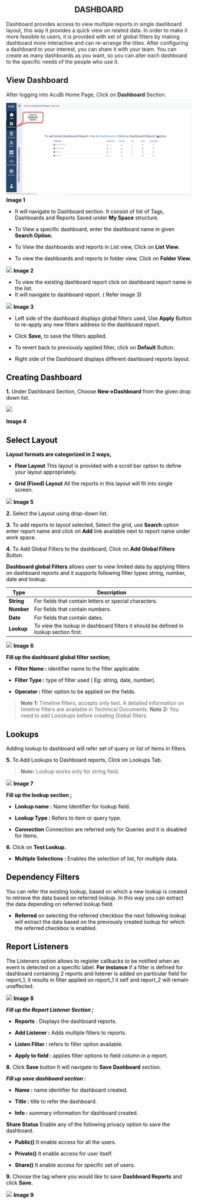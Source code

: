 <center><h2>DASHBOARD</h2></center>

Dashboard provides access to view multiple reports in single dashboard layout, this way it provides a quick view on related data. In order to make it more feasible to users, it is provided with set of global filters by making dashboard more interactive and can re-arrange the titles. After configuring a dashboard to your interest, you can share it with your team. You can create as many dashboards as you want, so you can alter each dashboard to the specific needs of the people who use it.

## View Dashboard

After logging into AcuBi Home Page, Click on <b>Dashboard</b> Section.

![enter image description here](https://raw.githubusercontent.com/sv18042016/fp1/e633a63e9f980e7bcc0cfcd76e32592477ab197f/images/New_version5/UD_Dashboard_image1_1.png)
<b><font color = "Black"> Image 1</b>

  - It will navigate to Dashboard section. It consist of list of Tags, Dashboards and Reports Saved under <b>My Space</b> structure.

  - To View a specific dashboard, enter the dashboard name in given <b>Search Option.</B>
  - To View the dashboards and reports in List view, Click on <b>List View</b>.
  - To view the dashboards and reports in folder view, Click on <b>Folder View.</b>
  
![
](https://raw.githubusercontent.com/sv18042016/fp1/master/images/New_version5/UD_Dashboard_image2.png)
<b><font color = "Black"> Image 2</b>

 - To view the existing dashboard report click on dashboard report name in the list. 
 -  It will navigate to dashboard report. ( Refer image 3)
 
![
](https://raw.githubusercontent.com/sv18042016/fp1/a139aa668a28e43d5ac7a91829062729877b0e09/images/New_version5/UD_Dashboard_image3.png)
<b><font color = "Black"> Image 3</b>

 - Left side of the dashboard displays global filters used, Use <b>Apply</b> Button to re-apply any new filters address to the dashboard report.

 -  Click <b>Save,</b> to save the filters applied.

- To revert back to previously applied filter, click on <b>Default</b> Button. 

- Right side of the Dashboard displays different dashboard reports layout.
  
 ## Creating Dashboard
 
<b>1.</b> Under Dashboard Section,  Choose <b>New->Dashboard</b> from the given drop down list. 

![
](https://raw.githubusercontent.com/sv18042016/fp1/99b04bcdbb9f776bd4ac2f0a851841fe9dcbbc34/images/New_version5/UD_Dashboard_image4.png)

<b><font color = "Black"> Image 4</b>

## Select Layout

   <b>Layout formats are categorized in 2 ways,</b>
   
- <b>Flow Layout</b> This layout is provided with a scroll bar option to define your layout appropriately.

- <b>Grid (Fixed) Layout</b> All the reports in this layout will fit into single screen.

![
](https://raw.githubusercontent.com/sv18042016/fp1/3b8137ddf669d251a2e9ea3f26fa8b6bde3a8984/images/New_version5/UD_Dashboard_image5.png)
<b><font color = "Black"> Image 5</b>

<b>2.</b>   Select the Layout using drop-down list.

<b>3.</b> To add reports to layout selected, Select the grid, use **Search** option enter report name and click on <b>Add</b> link available next to report name under work space. 

<b>4.</b> To Add Global Filters to the dashboard, Click on <b>Add Global Filters</b> Button.

<b>Dashboard global Filters</B> allows user to view limited data by applying filters on dashboard reports and it supports following filter types string, number, date and lookup.
 
| **Type** | **Description** |
|  ------ | ------ |
|  **String** | For fields that contain letters or special characters. |
|  **Number** | For fields that contain numbers. |
|  **Date** | For fields that contain dates. |
|  **Lookup** | To view the lookup in dashboard filters it should be defined in lookup section first. |


![
](https://raw.githubusercontent.com/sv18042016/fp1/1dd11662359a18e0f370aa3058e7fd6281328220/images/New_version5/UD_Dashboard_image6.png)
<b><font color = "Black"> Image 6</b>

<b>Fill up the dashboard global filter section;</B>

 -   <b>Filter Name :</B>  identifier name to the filter applicable.

 -   <b>Filter Type :</B>  type of filter used ( Eg: string, date, number).

 -   <b>Operator :</b>  filter option to be applied on the fields.


> <b>Note 1:</b> Timeline filters, accepts only text. A detailed information on timeline filters are available in Technical Documents.
> <b>Note  2:</B> You need to add Loookups before creating Global filters.

## Lookups

 Adding lookup to dashboard will refer set of query or list of items in filters.

<b>5.</b> To Add Lookups to Dashboard reports, Click on Lookups Tab.

> <b>Note:</B> Lookup works only for string field.

![
](https://raw.githubusercontent.com/sv18042016/fp1/bd243725834336dcd901b72f730e584eb164d89c/images/New_version5/UD_Dashboard_image7.png)
<b><font color = "Black"> Image 7</b>

<b>Fill up the lookup section ;</b>

 -   <b>Lookup name :</B> Name Identifier for lookup field.
   
 -   <b>Lookup Type :</b>  Refers to item or query type.
   
 -  <b>Connection</b>  Connection are referred only for Queries and it is disabled for Items.
     
   <b>6.</B> Click on <b>Test Lookup.</b>
   
 -   <b>Multiple Selections : </b> Enables the selection of list, for multiple data.

## Dependency Filters

You can refer the existing lookup, based on which a new lookup is created to retrieve the data based on referred lookup. In this way  you can extract the data depending on referred lookup field.

   -   <b>Referred</b> on selecting the referred checkbox the next following lookup will extract the data based on the previously created lookup for which the referred checkbox is enabled.
 
## Report Listeners 

The Listeners option allows to register callbacks to be notified when an event is detected on a specific label.
<b>For instance</b> if a filter is defined for dashboard containing 2 reports and listener is added on particular field for report_1, it results in filter applied on report_1 it self and report_2 will remain unaffected.

![
](https://raw.githubusercontent.com/sv18042016/fp1/fdf32389df2e4c179a67ce4349c25c445af98cef/images/New_version5/UD_Dashboard_image8.png)
<b><font color = "Black"> Image 8</b>

<b><i>Fill up the Report Listener Section ;</i></b>

   - <b>Reports</b> :  Displays the dashboard reports.
   
   -  <b>Add Listener :</b> Adds multiple filters to reports.
   
   -   <b>Listen Filter :</B>  refers to filter option available.
    
   -   <b>Apply to field :</b>  applies filter options to field column in a report.
    
<b>8.</b> Click <b>Save</b> button It will navigate to <b>Save Dashboard</b> section.

<b><i>Fill up save dashboard section :</i></b>

   -   <b>Name : </b> name identifier for dashboard created.
                              
   -   <b>Title :</B>  title to refer the dashboard.
    
   -   <b>Info :</B>  summary information for dashboard created.
    
<b>Share Status</b>   Enable any of the following privacy option to save the dashboard.
   -  <b>Public()</B>   It enable access for all the users. 
     
   -  <b>Private()</B> It enable access for user itself.
   
   -  <B>Share()</B> It enable access for specific set of users.
  
<b>9.</B> Choose the tag where you would like to save <b>Dashboard Reports</b> and click <b>Save.</b>

![
](https://raw.githubusercontent.com/sv18042016/fp1/b59aa3d638caeab80a9fa1c15b898fb0d403988f/images/New_version5/UD_Dashboard_image9.png)
<b><font color = "Black"> Image 9</b>
<!--stackedit_data:
eyJoaXN0b3J5IjpbLTM5Mjc0OTM0LC03NjY0MzA5NDIsMTAwOT
I4NzMyOCwyNjE2Nzg2NzgsNTM0NjMwMTU4LC0xNDMzODIyMTAw
LC0yMTM5NzI1NjQ3LC0yMDgwODY5NDY2LDg4OTkwNzgxMiwtND
U0NjA5NjEsMjA3MTQyMzgzMSwxMTUwNjYyNTYwLC0xNDg1MTgy
MjQxLC02ODgwMTU4NjQsNzU3NDYyNDkzLC04NDAwNjAzNzAsLT
UxMjEzOTI0NiwtNzQ0NTQ0NzIxLC03NzQzMDM0NDYsLTI4MjQ2
NDc0NF19
-->